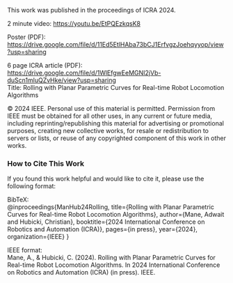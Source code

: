 This work was published in the proceedings of ICRA 2024.

2 minute video: https://youtu.be/EtPQEzkqsK8 

Poster (PDF):
https://drive.google.com/file/d/11Ed5EtlHAba73bCJ1ErfvgzJoehqyyop/view?usp=sharing 

6 page ICRA article (PDF): 
https://drive.google.com/file/d/1WlEfgwEeMGNI2jVb-duScn1mluQZvHke/view?usp=sharing  
Title: Rolling with Planar Parametric Curves for Real-time Robot Locomotion Algorithms

© 2024 IEEE. Personal use of this material is permitted. Permission from IEEE must be obtained for all other uses, in any current or future media, including reprinting/republishing this material for advertising or promotional purposes, creating new collective works, for resale or redistribution to servers or lists, or reuse of any copyrighted component of this work in other works.

### How to Cite This Work  
If you found this work helpful and would like to cite it, please use the following format:

BibTeX:  
@inproceedings{ManHub24Rolling,
  title={Rolling with Planar Parametric Curves for Real-time Robot Locomotion Algorithms},
  author={Mane, Adwait and Hubicki, Christian},
  booktitle={2024 International Conference on Robotics and Automation (ICRA)},
  pages={in press},
  year={2024},
  organization={IEEE}
}

IEEE format:  
Mane, A., & Hubicki, C. (2024). Rolling with Planar Parametric Curves for Real-time Robot Locomotion Algorithms. In 2024 International Conference on Robotics and Automation (ICRA) (in press). IEEE.

